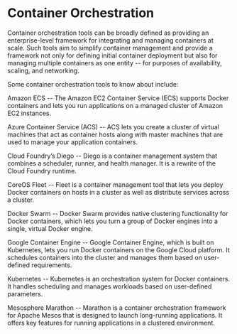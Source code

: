 # Container Orchestration

Container orchestration tools can be broadly defined as providing an enterprise-level framework for integrating and managing containers at scale. Such tools aim to simplify container management and provide a framework not only for defining initial container deployment but also for managing multiple containers as one entity -- for purposes of availability, scaling, and networking.

Some container orchestration tools to know about include:

Amazon ECS -- The Amazon EC2 Container Service (ECS) supports Docker containers and lets you run applications on a managed cluster of Amazon EC2 instances.

Azure Container Service (ACS) -- ACS lets you create a cluster of virtual machines that act as container hosts along with master machines that are used to manage your application containers.

Cloud Foundry’s Diego -- Diego is a container management system that combines a scheduler, runner, and health manager. It is a rewrite of the Cloud Foundry runtime.

CoreOS Fleet -- Fleet is a container management tool that lets you deploy Docker containers on hosts in a cluster as well as distribute services across a cluster.

Docker Swarm -- Docker Swarm provides native clustering functionality for Docker containers, which lets you turn a group of Docker engines into a single, virtual Docker engine.

Google Container Engine -- Google Container Engine, which is built on Kubernetes, lets you run Docker containers on the Google Cloud platform. It schedules containers into the cluster and manages them based on user-defined requirements.

Kubernetes -- Kubernetes is an orchestration system for Docker containers. It handles scheduling and manages workloads based on user-defined parameters.

Mesosphere Marathon -- Marathon is a container orchestration framework for Apache Mesos that is designed to launch long-running applications. It offers key features for running applications in a clustered environment.